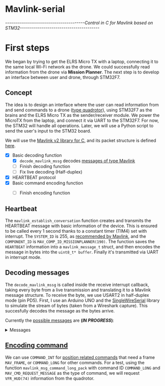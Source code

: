 # Mavlink-serial
*----------------------------------------Control in C for Mavlink based on STM32----------------------------------------*


# First steps
We began by trying to get the ELRS Micro TX with a laptop, connecting it to the same local Wi-Fi network as the drone. We could successfully read information from the drone via **Mission Planner**. 
The next step is to develop an interface between user and drone, through STM32F7.

## Concept
The idea is to design an interface where the user can read information from and send commands to a drone ([type quadrotor](https://mavlink.io/en/messages/common.html#MAV_TYPE)), using STM32F7 as the brains and the ELRS Micro TX as the sender/receiver module. We power the MicroTX from the laptop, and connect it via UART to the STM32F7. For now, the STM32 will handle all operations. Later, we will use a Python script to send the user's input to the STM32 board.





We will use the [Mavlink v2 library for C](https://mavlink.io/en/mavgen_c/), and its packet structure is defined [here](https://mavlink.io/en/guide/serialization.html#mavlink2_packet_format).


- [x] Basic decoding function
  - [x] `decode_mavlink_mssg` decodes [messages of type Mavlink](https://mavlink.io/en/messages/common.html)</details>
  - [ ] Finish decoding function
  - [ ] Fix live decoding (Half-duplex)
- [x] HEARTBEAT protocol 
- [x] Basic command encoding function
  - [ ] Finish encoding function  



## Heartbeat
The `mavlink_establish_conversation` function creates and transmits the HEARTBEAT message with basic information of the device. This is ensured to be called every 1 second thanks to a constant timer (TIM4) set with interrupt. 
The `SYSTEM_ID` is 255, as [recommended by Mavlink](https://mavlink.io/en/messages/common.html#MAV_COMPONENT), and the `COMPONENT_ID` is `MAV_COMP_ID_MISSIONPLANNER(190)`.
The function saves the `HEARTBEAT` information into a `mavlink_message_t` struct, and then encodes the message in bytes into the `uint8_t* buffer`. Finally it's transmitted via UART in interrupt mode.

## Decoding messages
The `decode_mavlink_mssg` is called inside the receive interrupt callback, taking every byte from a live transmission and translating it to a Mavlink message structure. To receive the byte, we use USART2 in half-duplex mode (pin PD5). First, I use an Arduino UNO and the [SingleWireSerial](https://github.com/felias-fogg/SingleWireSerial?tab=readme-ov-file) library to simulate the stream of bytes (taken from a Wireshark capture). This succesfully decodes the message as the bytes arrive.



Currently the [possible messages](https://mavlink.io/en/messages/common.html) are **(*IN PROGRESS*)**:

<details>
<summary>Messages</summary>
  
- MAVLINK_MSG_ID_ATTITUTE
- MAVLINK_MSG_ID_GLOBAL_POSITION_INT
- MAVLINK_MSG_ID_SYS_STATUS
- MAVLINK_MSG_ID_POWER_STATUS
- MAVLINK_MSG_ID_AUTOPILOT_VERSION
- MAVLINK_MSG_ID_COMMAND_ACK
- MAVLINK_MSG_ID_HEARTBEAT
- MAVLINK_MSG_ID_BATTERY_STATUS
- MAVLINK_MSG_ID_COLLISION
</details>

## [Encoding command](https://mavlink.io/en/services/command.html#MAV_CMD)

We can use `COMMAND_INT` for [position related commands](https://mavlink.io/en/messages/common.html#COMMAND_INT) that need a frame `MAV_FRAME`, or `COMMAND_LONG` for other commands.
For a test, using the function `mavlink_msg_command_long_pack` with command ID `COMMAND_LONG` and `MAV_CMD_REQUEST_MESSAGE` as the type of command, we will request `VFR_HUD(74)` information from the quadrotor.












